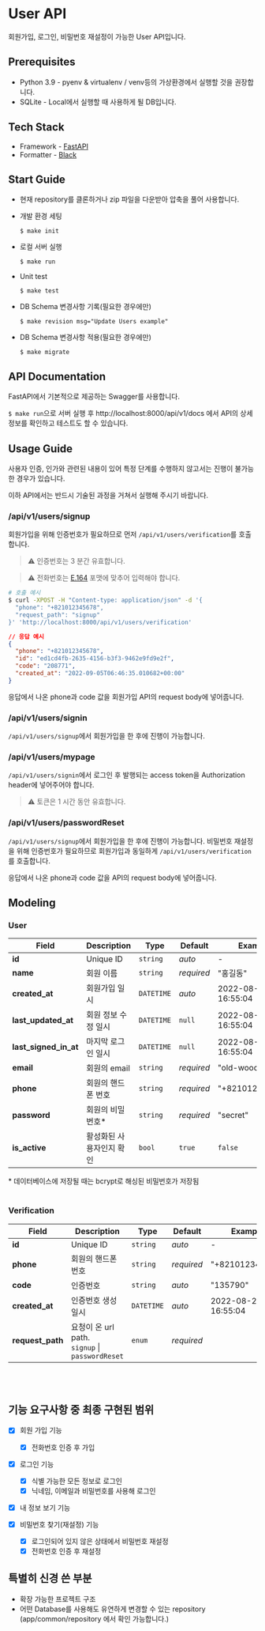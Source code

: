 # User API

회원가입, 로그인, 비밀번호 재설정이 가능한 User API입니다.

## Prerequisites

- Python 3.9 - pyenv & virtualenv / venv등의 가상환경에서 실행할 것을 권장합니다.
- SQLite - Local에서 실행할 때 사용하게 될 DB입니다.

## Tech Stack

- Framework - [FastAPI](https://fastapi.tiangolo.com/)
- Formatter - [Black](https://github.com/psf/black)

## Start Guide

- 현재 repository를 클론하거나 zip 파일을 다운받아 압축을 풀어 사용합니다.

- 개발 환경 세팅

  ```
  $ make init
  ```

- 로컬 서버 실행

  ```
  $ make run
  ```

- Unit test

  ```
  $ make test
  ```

- DB Schema 변경사항 기록(필요한 경우에만)

  ```
  $ make revision msg="Update Users example"
  ```

- DB Schema 변경사항 적용(필요한 경우에만)
  ```
  $ make migrate
  ```

## API Documentation

FastAPI에서 기본적으로 제공하는 Swagger를 사용합니다.

`$ make run`으로 서버 실행 후 http://localhost:8000/api/v1/docs 에서 API의 상세 정보를 확인하고 테스트도 할 수 있습니다.

## Usage Guide

사용자 인증, 인가와 관련된 내용이 있어 특정 단계를 수행하지 않고서는 진행이 불가능한 경우가 있습니다.

이하 API에서는 반드시 기술된 과정을 거쳐서 실행해 주시기 바랍니다.

### /api/v1/users/signup

회원가입을 위해 인증번호가 필요하므로 먼저 `/api/v1/users/verification`를 호출합니다.

> ⚠️ 인증번호는 3 분간 유효합니다.

> ⚠️ 전화번호는 [E.164](https://en.wikipedia.org/wiki/E.164) 포맷에 맞추어 입력해야 합니다.

```bash
# 호출 예시
$ curl -XPOST -H "Content-type: application/json" -d '{
  "phone": "+821012345678",
  "request_path": "signup"
}' 'http://localhost:8000/api/v1/users/verification'
```

```json
// 응답 예시
{
  "phone": "+821012345678",
  "id": "ed1cd4fb-2635-4156-b3f3-9462e9fd9e2f",
  "code": "208771",
  "created_at": "2022-09-05T06:46:35.010682+00:00"
}
```

응답에서 나온 phone과 code 값을 회원가입 API의 request body에 넣어줍니다.

### /api/v1/users/signin

`/api/v1/users/signup`에서 회원가입을 한 후에 진행이 가능합니다.

### /api/v1/users/mypage

`/api/v1/users/signin`에서 로그인 후 발행되는 access token을 Authorization header에 넣어주어야 합니다.

> ⚠️ 토큰은 1 시간 동안 유효합니다.

### /api/v1/users/passwordReset

`/api/v1/users/signup`에서 회원가입을 한 후에 진행이 가능합니다.
비밀번호 재설정을 위해 인증번호가 필요하므로 회원가입과 동일하게 `/api/v1/users/verification`를 호출합니다.

응답에서 나온 phone과 code 값을 API의 request body에 넣어줍니다.

## Modeling

### User

| Field                 | Description              | Type       | Default    | Example             |
| --------------------- | ------------------------ | ---------- | ---------- | ------------------- |
| **id**                | Unique ID                | `string`   | _auto_     | -                   |
| **name**              | 회원 이름                | `string`   | _required_ | "홍길동"            |
| **created_at**        | 회원가입 일시            | `DATETIME` | _auto_     | 2022-08-29 16:55:04 |
| **last_updated_at**   | 회원 정보 수정 일시      | `DATETIME` | `null`     | 2022-08-29 16:55:04 |
| **last_signed_in_at** | 마지막 로그인 일시       | `DATETIME` | `null`     | 2022-08-29 16:55:04 |
| **email**             | 회원의 email             | `string`   | _required_ | "old-wood"          |
| **phone**             | 회원의 핸드폰 번호       | `string`   | _required_ | "+821012345678"     |
| **password**          | 회원의 비밀번호\*        | `string`   | _required_ | "secret"            |
| **is_active**         | 활성화된 사용자인지 확인 | `bool`     | `true`     | `false`             |

\* 데이터베이스에 저장될 때는 bcrypt로 해싱된 비밀번호가 저장됨
<br>
<br>

### Verification

| Field            | Description                                         | Type       | Default    | Example             |
| ---------------- | --------------------------------------------------- | ---------- | ---------- | ------------------- |
| **id**           | Unique ID                                           | `string`   | _auto_     | -                   |
| **phone**        | 회원의 핸드폰 번호                                  | `string`   | _required_ | "+821012345678"     |
| **code**         | 인증번호                                            | `string`   | _auto_     | "135790"            |
| **created_at**   | 인증번호 생성 일시                                  | `DATETIME` | _auto_     | 2022-08-29 16:55:04 |
| **request_path** | 요청이 온 url path. <br>`signup` \| `passwordReset` | `enum`     | _required_ |

<br>
<br>

## 기능 요구사항 중 최종 구현된 범위

- [x] 회원 가입 기능

  - [x] 전화번호 인증 후 가입

- [x] 로그인 기능

  - [x] 식별 가능한 모든 정보로 로그인
  - [x] 닉네임, 이메일과 비밀번호를 사용해 로그인

- [x] 내 정보 보기 기능

- [x] 비밀번호 찾기(재설정) 기능

  - [x] 로그인되어 있지 않은 상태에서 비밀번호 재설정
  - [x] 전화번호 인증 후 재설정

## 특별히 신경 쓴 부분

- 확장 가능한 프로젝트 구조
- 어떤 Database를 사용해도 유연하게 변경할 수 있는 repository (app/common/repository 에서 확인 가능합니다.)
